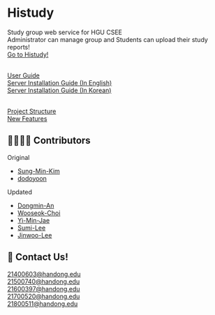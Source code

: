 # Histudy

Study group web service for HGU CSEE<br>
Administrator can manage group and Students can upload their study reports!<br>
[Go to Histudy!](https://histudy.lifove.net) <br><br>

[User Guide](https://www.notion.so/Histudy-Guideline-3081c03ffef44ffa92545ba787a55c31) <br>
[Server Installation Guide (In English)](https://github.com/dksehdals216/Histudy/blob/master/docs/install_manual_eng.md) <br>
[Server Installation Guide (In Korean)](https://github.com/dksehdals216/Histudy/blob/master/docs/install_manual_ko.md) <br><br>

[Project Structure](https://github.com/dksehdals216/Histudy/blob/master/docs/project_structure.md) <br>
[New Features](https://github.com/dksehdals216/Histudy/blob/master/docs/new_features.md)

## 👨‍👩‍👧‍👧 Contributors

Original
- [Sung-Min-Kim](https://github.com/Sung-Min-Kim)
- [dodoyoon](https://github.com/dodoyoon)

Updated
- [Dongmin-An](https://github.com/dksehdals216)
- [Wooseok-Choi](https://github.com/wooseokyourself)
- [Yi-Min-Jae](https://github.com/happyiminjay1)
- [Sumi-Lee](https://github.com/underhiswings)
- [Jinwoo-Lee](https://github.com/binarywoo27)


## 📨 Contact Us! 

21400603@handong.edu <br>
21500740@handong.edu <br>
21600397@handong.edu <br>
21700520@handong.edu <br>
21800511@handong.edu <br>




